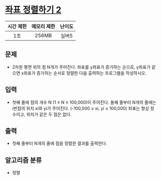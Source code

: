 # [좌표 정렬하기 2](https://www.acmicpc.net/problem/11651)

|시간 제한|메모리 제한|난이도|
|:-------:|:---------:|:---:|
|1초|256MB|실버5|

## 문제
- 2차원 평면 위의 점 N개가 주어진다. 좌표를 y좌표가 증가하는 순으로, y좌표가 같으면 x좌표가 증가하는 순서로 정렬한 다음 출력하는 프로그램을 작성하시오.

## 입력
- 첫째 줄에 점의 개수 N (1 ≤ N ≤ 100,000)이 주어진다. 둘째 줄부터 N개의 줄에는 i번점의 위치 xi와 yi가 주어진다. (-100,000 ≤ xi, yi ≤ 100,000) 좌표는 항상 정수이고, 위치가 같은 두 점은 없다.

## 출력
- 첫째 줄부터 N개의 줄에 점을 정렬한 결과를 출력한다.

## 알고리즘 분류
- 정렬